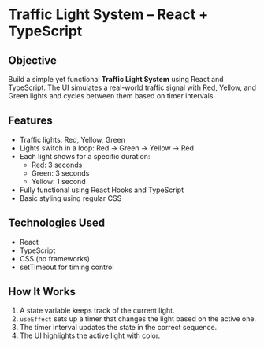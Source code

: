 # Traffic Light System – React + TypeScript

## Objective
Build a simple yet functional **Traffic Light System** using React and TypeScript. The UI simulates a real-world traffic signal with Red, Yellow, and Green lights and cycles between them based on timer intervals.

## Features
- Traffic lights: Red, Yellow, Green
- Lights switch in a loop: Red → Green → Yellow → Red
- Each light shows for a specific duration:
  - Red: 3 seconds
  - Green: 3 seconds
  - Yellow: 1 second
- Fully functional using React Hooks and TypeScript
- Basic styling using regular CSS

## Technologies Used
- React
- TypeScript
- CSS (no frameworks)
- setTimeout for timing control

## How It Works
1. A state variable keeps track of the current light.
2. `useEffect` sets up a timer that changes the light based on the active one.
3. The timer interval updates the state in the correct sequence.
4. The UI highlights the active light with color.
